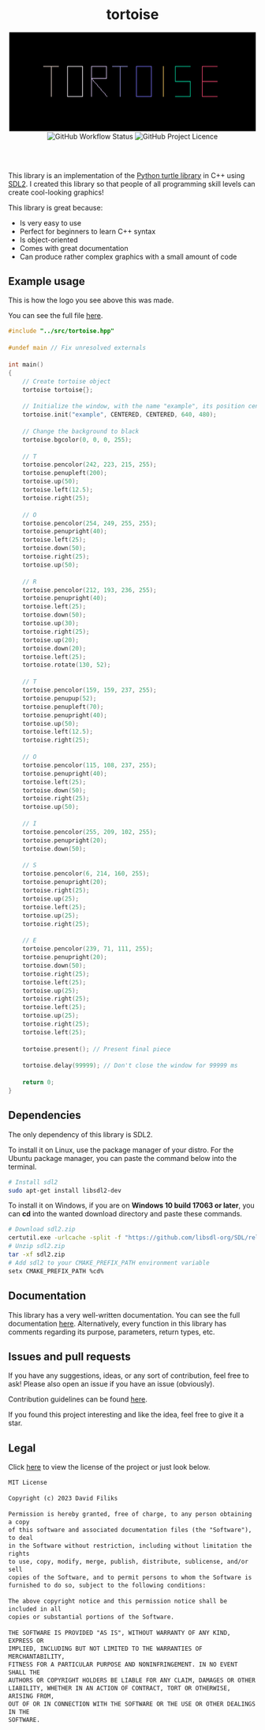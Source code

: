 <h1 align="center">tortoise</h1>
<p align="center">
<img src="assets/cropped.jpg" align="center" width="500" height="200" title="logo">
<br>
<img alt="GitHub Workflow Status" align="center" src="https://img.shields.io/github/actions/workflow/status/dafiliks/tortoise/cmake-multi-platform.yml">
<img alt="GitHub Project Licence" align="center" src="https://img.shields.io/github/license/dafiliks/tortoise">
</p>
<br> <br>

This library is an implementation of the [Python turtle library](https://docs.python.org/3/library/turtle.html) in C++ using [SDL2](https://github.com/libsdl-org/SDL/tree/SDL2). I created this library so that people of all programming skill levels can create cool-looking graphics!

This library is great because:
- Is very easy to use
- Perfect for beginners to learn C++ syntax
- Is object-oriented
- Comes with great documentation
- Can produce rather complex graphics with a small amount of code

## Example usage
This is how the logo you see above this was made.

You can see the full file [here](tests/tests.cpp).
```cpp
#include "../src/tortoise.hpp"

#undef main // Fix unresolved externals

int main()
{
	// Create tortoise object
	tortoise tortoise{};

	// Initialize the window, with the name "example", its position centered on the screen, with a width of 640 and a height of 480
	tortoise.init("example", CENTERED, CENTERED, 640, 480);

	// Change the background to black
	tortoise.bgcolor(0, 0, 0, 255);

	// T
	tortoise.pencolor(242, 223, 215, 255);
	tortoise.penupleft(200);
	tortoise.up(50);
	tortoise.left(12.5);
	tortoise.right(25);

	// O
	tortoise.pencolor(254, 249, 255, 255);
	tortoise.penupright(40);
	tortoise.left(25);
	tortoise.down(50);
	tortoise.right(25);
	tortoise.up(50);

	// R
	tortoise.pencolor(212, 193, 236, 255);
	tortoise.penupright(40);
	tortoise.left(25);
	tortoise.down(50);
	tortoise.up(30);
	tortoise.right(25);
	tortoise.up(20);
	tortoise.down(20);
	tortoise.left(25);
	tortoise.rotate(130, 52);

	// T
	tortoise.pencolor(159, 159, 237, 255);
	tortoise.penupup(52);
	tortoise.penupleft(70);
	tortoise.penupright(40);
	tortoise.up(50);
	tortoise.left(12.5);
	tortoise.right(25);

	// O
	tortoise.pencolor(115, 108, 237, 255);
	tortoise.penupright(40);
	tortoise.left(25);
	tortoise.down(50);
	tortoise.right(25);
	tortoise.up(50);

	// I
	tortoise.pencolor(255, 209, 102, 255);
	tortoise.penupright(20);
	tortoise.down(50);

	// S
	tortoise.pencolor(6, 214, 160, 255);
	tortoise.penupright(20);
	tortoise.right(25);
	tortoise.up(25);
	tortoise.left(25);
	tortoise.up(25);
	tortoise.right(25);

	// E
	tortoise.pencolor(239, 71, 111, 255);
	tortoise.penupright(20);
	tortoise.down(50);
	tortoise.right(25);
	tortoise.left(25);
	tortoise.up(25);
	tortoise.right(25);
	tortoise.left(25);
	tortoise.up(25);
	tortoise.right(25);
	tortoise.left(25);

	tortoise.present(); // Present final piece

	tortoise.delay(99999); // Don't close the window for 99999 ms

	return 0;
}
```

## Dependencies
The only dependency of this library is SDL2.

To install it on Linux, use the package manager of your distro. For the Ubuntu package manager, you can paste the command below into the terminal.
```bash
# Install sdl2
sudo apt-get install libsdl2-dev
```

To install it on Windows, if you are on **Windows 10 build 17063 or later**, you can **cd** into the wanted download directory and paste these commands.
```bash
# Download sdl2.zip
certutil.exe -urlcache -split -f "https://github.com/libsdl-org/SDL/releases/download/release-2.28.5/SDL2-devel-2.28.5-VC.zip" sdl2.zip
# Unzip sdl2.zip
tar -xf sdl2.zip
# Add sdl2 to your CMAKE_PREFIX_PATH environment variable
setx CMAKE_PREFIX_PATH %cd%
```

## Documentation 
This library has a very well-written documentation. You can see the full documentation [here](docs/DOCUMENTATION.md). Alternatively, every function in this library has comments regarding its purpose, parameters, return types, etc.

## Issues and pull requests 
If you have any suggestions, ideas, or any sort of contribution, feel free to ask!
Please also open an issue if you have an issue (obviously).

Contribution guidelines can be found [here](CONTRIBUTING.md).

If you found this project interesting and like the idea, feel free to give it a star.

## Legal
Click [here](LICENSE) to view the license of the project or just look below.

```
MIT License

Copyright (c) 2023 David Filiks

Permission is hereby granted, free of charge, to any person obtaining a copy
of this software and associated documentation files (the "Software"), to deal
in the Software without restriction, including without limitation the rights
to use, copy, modify, merge, publish, distribute, sublicense, and/or sell
copies of the Software, and to permit persons to whom the Software is
furnished to do so, subject to the following conditions:

The above copyright notice and this permission notice shall be included in all
copies or substantial portions of the Software.

THE SOFTWARE IS PROVIDED "AS IS", WITHOUT WARRANTY OF ANY KIND, EXPRESS OR
IMPLIED, INCLUDING BUT NOT LIMITED TO THE WARRANTIES OF MERCHANTABILITY,
FITNESS FOR A PARTICULAR PURPOSE AND NONINFRINGEMENT. IN NO EVENT SHALL THE
AUTHORS OR COPYRIGHT HOLDERS BE LIABLE FOR ANY CLAIM, DAMAGES OR OTHER
LIABILITY, WHETHER IN AN ACTION OF CONTRACT, TORT OR OTHERWISE, ARISING FROM,
OUT OF OR IN CONNECTION WITH THE SOFTWARE OR THE USE OR OTHER DEALINGS IN THE
SOFTWARE.
```
